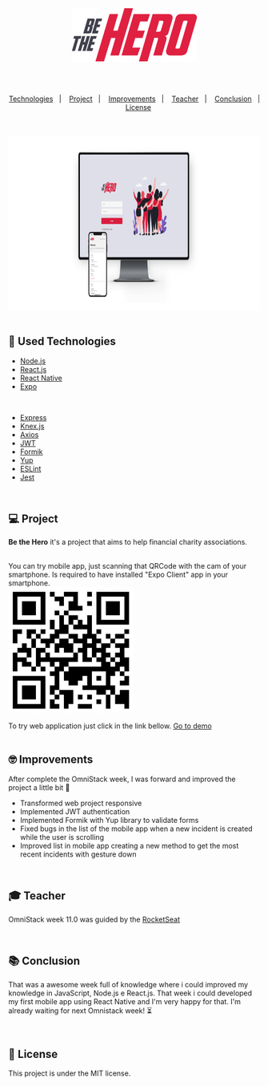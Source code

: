 <div align="center">
  <img src="./web/src/assets/logo.svg" width="250px" /><br>
</div>
</br>

## 
</br>
<div align="center">
  <a href="#rocket-used-technologies">Technologies</a>&nbsp;&nbsp;&nbsp;|&nbsp;&nbsp;&nbsp;
  <a href="#computer-project">Project</a>&nbsp;&nbsp;&nbsp;|&nbsp;&nbsp;&nbsp;
  <a href="#nerd_face-improvements">Improvements</a>&nbsp;&nbsp;&nbsp;|&nbsp;&nbsp;&nbsp;
  <a href="#mortar_board-teacher">Teacher</a>&nbsp;&nbsp;&nbsp;|&nbsp;&nbsp;&nbsp;
  <a href="#books-conclusion">Conclusion</a>&nbsp;&nbsp;&nbsp;|&nbsp;&nbsp;&nbsp;
  <a href="#memo-license">License</a>
</div>

## 

</br>

<div align="center">
  <img src="./web/src/assets/mockup.png" height="350px" /><br>
</div>

</br>

## :rocket: Used Technologies 
- [Node.js](https://nodejs.org)
- [React.js](https://reactjs.org)
- [React Native](https://reactnative.dev)
- [Expo](https://expo.io/)

</br>

- [Express](https://expressjs.com)
- [Knex.js](http://knexjs.org)
- [Axios](https://www.npmjs.com/package/axios)
- [JWT](https://jwt.io)
- [Formik](https://jaredpalmer.com/formik/docs/overview)
- [Yup](https://github.com/jquense/yup)
- [ESLint](https://eslint.org/)
- [Jest](https://www.npmjs.com/package/jest)


</br>

## :computer: Project

<b>Be the Hero</b> it's a project that aims to help financial charity associations.

</br>
You can try mobile app, just scanning that QRCode with the cam of your smartphone. Is required to have installed "Expo Client" app in your smartphone. 
</br>
  <img src="./mobile/assets/qr.jpeg" width="250px" />
</br>


To try web application just click in the link bellow.
[Go to demo](http://hero.ricardolmsilva.site)
</br>
</br>

## :nerd_face: Improvements

After complete the OmniStack week, I was forward and improved the project a little bit :muscle:

 - Transformed web project responsive
 - Implemented JWT authentication
 - Implemented Formik with Yup library to validate forms
 - Fixed bugs in the list of the mobile app when a new incident is created while the user is scrolling
 - Improved list in mobile app creating a new method to get the most recent incidents with gesture down

</br>

## :mortar_board: Teacher

OmniStack week 11.0 was guided by the [RocketSeat](https://github.com/Rocketseat)

</br>

## :books: Conclusion

That was a awesome week full of knowledge where i could improved my knowledge in JavaScript, Node.js e React.js.
That week i could developed my first mobile app using React Native and I'm very happy for that.
I'm already waiting for next Omnistack week! :hourglass_flowing_sand:

</br>

## :memo: License

This project is under the MIT license.

</br>
